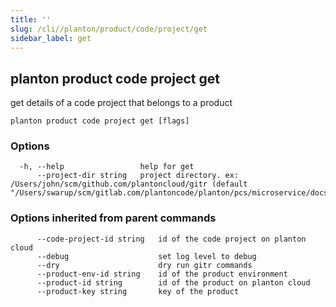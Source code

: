 ```yaml
---
title: ''
slug: /cli//planton/product/code/project/get
sidebar_label: get
---
```

## planton product code project get

get details of a code project that belongs to a product

```
planton product code project get [flags]
```

### Options

```
  -h, --help                 help for get
      --project-dir string   project directory. ex: /Users/john/scm/github.com/plantoncloud/gitr (default "/Users/swarup/scm/gitlab.com/plantoncode/planton/pcs/microservice/docs/site/docs")
```

### Options inherited from parent commands

```
      --code-project-id string   id of the code project on planton cloud
      --debug                    set log level to debug
      --dry                      dry run gitr commands
      --product-env-id string    id of the product environment
      --product-id string        id of the product on planton cloud
      --product-key string       key of the product
```

